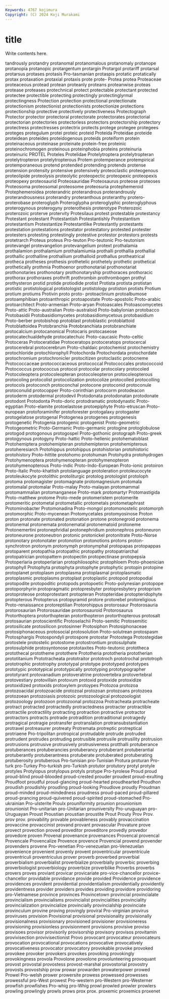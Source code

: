 ```yaml
---
Keywords: 4767 kojimura
Copyright: (C) 2024 Koji Murakami
---
```


# title

Write contents here.



tandrously protandry protanomal protanomalous protanomaly
protanope protanopia protanopic protargentum protargin Protargol protariff protarsal protarsus protases
protasis Pro-tasmanian protaspis protatic protatically protax protaxation protaxial protaxis prote
prote- Protea protea Proteaceae proteaceous protead protean proteanly proteans proteanwise
proteas protease proteases protechnical protect protectable protectant protected protectee protectible
protecting protectingly protectinglyrmal protectingness Protection protection protectional protectionate protectionism protectionist
protectionists protectionize protections protectionship protective protectively protectiveness Protectograph Protector protector
protectoral protectorate protectorates protectorial protectorian protectories protectorless protectors protectorship protectory
protectress protectresses protectrix protects protege protegee protegees proteges protegulum protei
proteic proteid Proteida Proteidae proteide proteidean proteides proteidogenous proteids proteiform
protein proteinaceous proteinase proteinate protein-free proteinic proteinochromogen proteinous proteinphobia proteins
proteinuria proteinuric PROTEL Proteles Protelidae Protelytroptera protelytropteran protelytropteron protelytropterous Protem
protemperance protempirical protemporaneous protend protended protending protends protense protension protensity
protensive protensively proteoclastic proteogenous proteolipide proteolysis proteolytic proteopectic proteopexic proteopexis
proteopexy proteosaurid Proteosauridae Proteosaurus proteose proteoses Proteosoma proteosomal proteosome proteosuria
protephemeroid Protephemeroidea proterandric proterandrous proterandrously proterandrousness proterandry proteranthous proteranthy protero-
proterobase proteroglyph Proteroglypha proteroglyphic proteroglyphous proterogynous proterogyny proterothesis proterotype Proterozoic
proterozoic proterve protervity Protesilaus protest protestable protestancy Protestant protestant Protestantish
Protestantishly Protestantism protestantism Protestantize Protestantlike Protestantly protestants protestation protestations protestator
protestatory protested protester protesters protesting protestingly protestive protestor protestors protests
protetrarch Proteus proteus Pro-teuton Pro-teutonic Pro-teutonism protevangel protevangelion protevangelium protext
prothalamia prothalamion prothalamium prothalamiumia prothalli prothallia prothallial prothallic prothalline prothallium
prothalloid prothallus protheatrical protheca protheses prothesis prothetelic prothetely prothetic prothetical
prothetically prothmia Prothoenor prothonotarial prothonotariat prothonotaries prothonotary prothonotaryship prothoraces prothoracic
prothorax prothoraxes prothrift prothrombin prothrombogen prothyl prothysteron protid protide protiodide
protist Protista protista protistan protistic protistological protistologist protistology protiston protists
Protium protium protiums Protivin proto proto- protoactinium protoalbumose protoamphibian protoanthropic
protoapostate Proto-apostolic Proto-arabic protoarchitect Proto-armenian Proto-aryan Protoascales Protoascomycetes Proto-attic Proto-australian
Proto-australoid Proto-babylonian protobacco Protobasidii Protobasidiomycetes protobasidiomycetous protobasidium Proto-berber protobishop protoblast
protoblastic protoblattoid Protoblattoidea Protobranchia Protobranchiata protobranchiate protocalcium protocanonical Protocaris protocaseose
protocatechualdehyde protocatechuic Proto-caucasic Proto-celtic Protoceras Protoceratidae Protoceratops protoceratops protocercal protocerebral
protocerebrum Proto-chaldaic protochemist protochemistry protochloride protochlorophyll Protochorda Protochordata protochordate protochromium
protochronicler protocitizen protoclastic protocneme Protococcaceae protococcaceous protococcal Protococcales protococcoid Protococcus
protococcus protocol protocolar protocolary protocoled Protocoleoptera protocoleopteran protocoleopteron protocoleopterous protocoling
protocolist protocolization protocolize protocolled protocolling protocols protoconch protoconchal protocone protoconid
protoconule protoconulid protocopper Proto-corinthian protocorm protodeacon protoderm protodermal protodevil Protodonata
protodonatan protodonate protodont Protodonta Proto-doric protodramatic protodynastic Proto-egyptian Proto-elamite protoelastose
protoepiphyte Proto-etruscan Proto-european protoforaminifer protoforester protogalaxy protogaster protogelatose protogenal Protogenea
protogenes protogenesis protogenetic Protogenia protogenic protogenist Proto-geometric Protogeometric Proto-Germanic Proto-germanic
protogine protoglobulose protogod protogonous protogospel Proto-gothonic protograph Proto-greek protogynous protogyny
Proto-hattic Proto-hellenic protohematoblast Protohemiptera protohemipteran protohemipteron protohemipterous protoheresiarch Protohippus protohippus
protohistorian protohistoric protohistory Proto-hittite protohomo protohuman Protohydra protohydrogen Protohymenoptera protohymenopteran
protohymenopteron protohymenopterous Proto-indic Proto-Indo-European Proto-ionic protoiron Proto-Italic Proto-khattish protolanguage protoleration
protoleucocyte protoleukocyte protolithic protoliturgic protolog protologist protoloph protoma protomagister protomagnate
protomagnesium protomala protomalal protomalar Proto-malay Proto-malayan protomammal protomammalian protomanganese Proto-mark
protomartyr Protomastigida Proto-matthew protome Proto-mede protomeristem protomerite protomeritic protometal protometallic
protometals protometaphrast Protominobacter Protomonadina Proto-mongol protomonostelic protomorph protomorphic Proto-mycenean Protomycetales
protomyosinose Proton proton protonate protonated protonation protone protonegroid protonema protonemal
protonemata protonematal protonematoid protoneme Protonemertini protonephridial protonephridium protonephros protoneuron protoneurone
protoneutron protonic protonickel protonitrate Proto-Norse protonotary protonotater protonotion protonotions protons
proton-synchrotron protonym protonymph protonymphal protopapas protopappas protoparent protopathia protopathic protopathy
protopatriarchal protopatrician protopattern protopectin protopectinase protopepsia Protoperlaria protoperlarian protophilosophic protophloem
Proto-phoenician protophyll Protophyta protophyta protophyte protophytic protopin protopine protoplanet protoplasm
protoplasma protoplasmal protoplasmatic protoplasmic protoplasms protoplast protoplastic protopod protopodial protopodite
protopoditic protopods protopoetic Proto-polynesian protopope protoporphyrin protopragmatic protopresbyter protopresbytery protoprism
protoproteose protoprotestant protopteran Protopteridae protopteridophyte protopterous Protopterus protopyramid protore protorebel
protoreligious Proto-renaissance protoreptilian Protorohippus protorosaur Protorosauria protorosaurian Protorosauridae protorosauroid Protorosaurus
Protorthoptera protorthopteran protorthopteron protorthopterous protosalt protosaurian protoscientific Protoselachii Proto-semitic Protosemitic
protosilicate protosilicon protosinner Protosiphon Protosiphonaceae protosiphonaceous protosocial protosolution Proto-solutrean protospasm
Protosphargis Protospondyli protospore protostar Protostega Protostegidae protostele protostelic protostome protostrontium
protosulphate protosulphide protosyntonose prototaxites Proto-teutonic prototheca protothecal prototheme protothere Prototheria
prototheria prototherian prototitanium Prototracheata prototraitor prototroch prototrochal prototroph prototrophic prototrophy
prototypal prototype prototyped prototypes prototypic prototypical prototypically prototyping prototypographer prototyrant
protovanadium protoveratrine protovertebra protovertebral protovestiary protovillain protovum protoxid protoxide protoxidize
protoxidized protoxids protoxylem protoypes Protozoa protozoa protozoacidal protozoacide protozoal protozoan
protozoans protozoea protozoean protozoiasis protozoic protozoological protozoologist protozoology protozoon protozoonal
protozzoa Protracheata protracheate protract protracted protractedly protractedness protracter protractible protractile
protractility protracting protraction protractive protractor protractors protracts protrade protradition protraditional
protragedy protragical protragie protransfer protranslation protransubstantiation protravel protreasurer protreaty Protremata
protreptic protreptical protriaene Pro-tripolitan protropical protrudable protrude protruded protrudent protrudes
protruding protrusible protrusile protrusility protrusion protrusions protrusive protrusively protrusiveness protthalli
protuberance protuberances protuberancies protuberancy protuberant protuberantial protuberantly protuberantness protuberate protuberated
protuberating protuberosity protuberous Pro-tunisian pro-Tunisian Protura proturan Pro-turk pro-Turkey Pro-turkish
pro-Turkish protutor protutory protyl protyle protyles Protylopus protylopus protyls protype
Pro-tyrolese Proud proud proud-blind proud-blooded proud-crested prouder proudest proud-exulting Proudfoot
proudful proud-glancing proud-hearted proudhearted Proudhon proudish proudishly proudling proud-looking Proudlove
proudly Proudman proud-minded proud-mindedness proudness proud-paced proud-pillared proud-prancing proud-quivered proud-spirited
proud-stomached Pro-ukrainian Pro-ulsterite Proulx prouniformity prounion prounionism prounionist Pro-unitarian pro-Unitarian
prouniversity Pro-uruguayan pro-Uruguayan Proust Proustian proustian proustite Prout Prouty Prov
Prov. prov prov. provability provable provableness provably provaccination provaccine provaccinist
provand provant provascular Provature prove provect provection proved proveditor proveditore
provedly provedor provedore proven Provenal provenance provenances Provencal provencal Provencale
Provencalize Provence provence Provencial provend provender provenders provene Pro-venetian Pro-venezuelan
pro-Venezuelan provenience provenient provenly provent proventricular proventricule proventriculi proventriculus prover
proverb proverbed proverbial proverbialism proverbialist proverbialize proverbially proverbic proverbing proverbiologist
proverbiology proverbize proverblike Proverbs proverbs provers proves proviant provicar provicariate
pro-vice-chancellor provice-chancellor providable providance provide provided Providence providence providences provident
providential providentialism providentially providently providentness provider providers provides providing providore
providoring pro-Vietnamese province provinces Provincetown provincial provincialate provincialism provincialisms provincialist
provincialities provinciality provincialization provincialize provincially provincialship provinciate provinculum provine proving
provingly proviral Pro-virginian provirus proviruses provision Provisional provisional provisionality provisionally
provisionalness provisionary provisioned provisioner provisioneress provisioning provisionless provisionment provisions provisive
proviso provisoes provisor provisorily provisorship provisory provisos provitamin provivisection provivisectionist
Provo provocant provocateur provocateurs provocation provocational provocations provocative provocatively provocativeness
provocator provocatory provokable provoke provoked provokee provoker provokers provokes provoking
provokingly provokingness provola Provolone provolone provolunteering provoquant provost provostal provostess
provost-marshal provostorial provostry provosts provostship prow prowar prowarden prowaterpower prowed
Prowel Pro-welsh prower prowersite prowess prowessed prowesses prowessful pro-West prowest
Pro-western pro-Western pro-Westerner prowfish prowfishes Pro-whig pro-Whig prowl prowled prowler
prowlers prowling prowlingly prowls prows prox prox. proxemic proxemics proxenet
